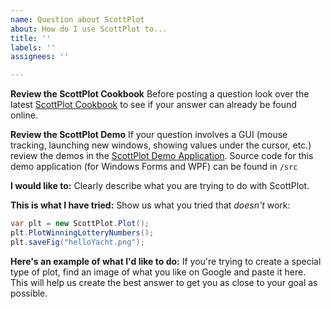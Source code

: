 ```yaml
---
name: Question about ScottPlot
about: How do I use ScottPlot to...
title: ''
labels: ''
assignees: ''

---
```


**Review the ScottPlot Cookbook**
Before posting a question look over the latest [ScottPlot Cookbook](http://swharden.com/scottplot/cookbook) to see if your answer can already be found online.

**Review the ScottPlot Demo**
If your question involves a GUI (mouse tracking, launching new windows, showing values under the cursor, etc.) review the demos in the [ScottPlot Demo Application](http://swharden.com/scottplot/demo). Source code for this demo application (for Windows Forms and WPF) can be found in `/src`

**I would like to:**
Clearly describe what you are trying to do with ScottPlot.

**This is what I have tried:**
Show us what you tried that _doesn't_ work:
```cs
var plt = new ScottPlot.Plot();
plt.PlotWinningLotteryNumbers();
plt.saveFig("helloYacht.png");
```

**Here's an example of what I'd like to do:**
If you're trying to create a special type of plot, find an image of what you like on Google and paste it here. This will help us create the best answer to get you as close to your goal as possible.
